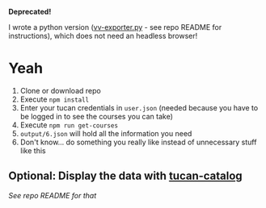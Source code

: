 **Deprecated!**

I wrote a python version ([vv-exporter.py](https://github.com/davidgengenbach/tucan-grades-exporter/blob/master/vv_exporter.py) - see repo README for instructions), which does not need an headless browser!

# Yeah
1. Clone or download repo
1. Execute `npm install`
1. Enter your tucan credentials in `user.json` (needed because you have to be logged in to see the courses you can take)
1. Execute `npm run get-courses`
1. `output/6.json` will hold all the information you need
1. Don't know... do something you really like instead of unnecessary stuff like this

## Optional: Display the data with [tucan-catalog](https://github.com/davidgengenbach/tucan-catalog)
_See repo README for that_

